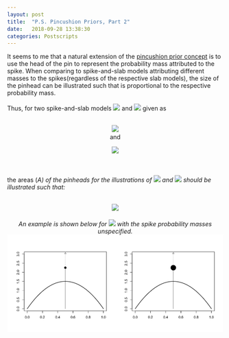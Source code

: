 ```yaml
---
layout: post
title:  "P.S. Pincushion Priors, Part 2"
date:   2018-09-28 13:38:30
categories: Postscripts
---
```


It seems to me that a natural extension of the [pincushion prior concept](http://www.psphelan.com/postscripts/2018/09/26/pincushion-priors.html)
is to use the head of the pin to represent the probability mass attributed to the spike. When comparing to spike-and-slab 
models attributing different masses to the spikes(regardless of the respective slab models), the size of the pinhead can 
be illustrated such that is proportional to the respective probability mass.
<br><br>
Thus, for two spike-and-slab models <img src="http://mathurl.com/y7oqxxrn.png"> and <img src="http://mathurl.com/ybn6b6c6.png">
given as
<br><br>
<p align="center"><img src="http://mathurl.com/ya77jo26.png">
<br>
and
<br>
<p align="center"><img src="http://mathurl.com/yav55rl8.png"></p>
<br><br>
the areas (<i>A<i>) of the pinheads for the illustrations of <img src="http://mathurl.com/y7oqxxrn.png"> and 
<img src="http://mathurl.com/ybn6b6c6.png"> should be illustrated such that:
<br><br> 
<p align="center"><img src="http://mathurl.com/ybnhv55f.png">
<br><br>
An example is shown below for <img src="http://mathurl.com/y84vqcus.png"> with the spike probability masses unspecified.
<br>
<img src="/images/Double pincushion 1000_450.png" align="center">
